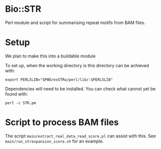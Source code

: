 # Bio::STR

Perl module and script for summarising repeat motifs from BAM files.

# Setup 

We plan to make this into a buildable module

To set up, when the working directory is this directory can be achieved with:

    export PERL5LIB="$PWD/exSTRa/perl/lib/:$PERL5LIB"


Dependencies will need to be installed. You can check what cannot yet be found with:

    perl -c STR.pm
    
# Script to process BAM files

The script `main/extract_real_data_read_score.pl` can assist with this. See `main/run_strexpansion_score.sh` for an example. 
